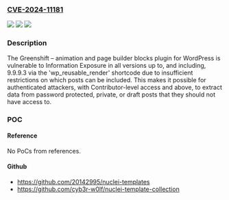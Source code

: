 ### [CVE-2024-11181](https://cve.mitre.org/cgi-bin/cvename.cgi?name=CVE-2024-11181)
![](https://img.shields.io/static/v1?label=Product&message=Greenshift%20%E2%80%93%20animation%20and%20page%20builder%20blocks&color=blue)
![](https://img.shields.io/static/v1?label=Version&message=*%3C%3D%209.9.9.3%20&color=brighgreen)
![](https://img.shields.io/static/v1?label=Vulnerability&message=CWE-639%20Authorization%20Bypass%20Through%20User-Controlled%20Key&color=brighgreen)

### Description

The Greenshift – animation and page builder blocks plugin for WordPress is vulnerable to Information Exposure in all versions up to, and including, 9.9.9.3 via the 'wp_reusable_render' shortcode due to insufficient restrictions on which posts can be included. This makes it possible for authenticated attackers, with Contributor-level access and above, to extract data from password protected, private, or draft posts that they should not have access to.

### POC

#### Reference
No PoCs from references.

#### Github
- https://github.com/20142995/nuclei-templates
- https://github.com/cyb3r-w0lf/nuclei-template-collection

